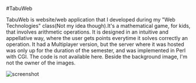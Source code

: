 #TabuWeb

  TabuWeb is website/web application that I developed during my "Web Technologies" class(Not my idea though).It's a mathematical game, for kids, that involves arithmetic operations. It is designed in an intuitive and appellative way, where the user gets points everytime it solves correctly an operation.
It had a Multiplayer version, but the server where it was hosted was only up for the duration of the semester, and was implemented in Perl with CGI. The code is not available here. Beside the background image, I'm not the owner of the images.

![screenshot](https://raw2.github.com/TiagoMarquesUP/TabuWeb/master/tabuWeb.png "Game Screenshot")
